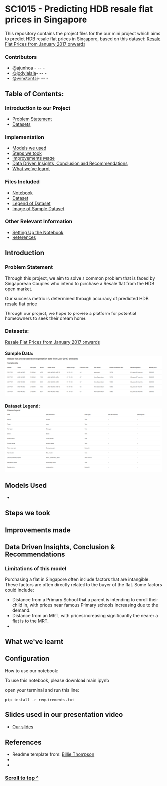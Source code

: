 <a name="top"></a>
# SC1015 - Predicting HDB resale flat prices in Singapore
This repository contains the project files for the our mini project which aims to predict HDB resale flat prices in Singapore, based on this dataset:
[Resale Flat Prices from January 2017 onwards](https://beta.data.gov.sg/collections/189/datasets/d_8b84c4ee58e3cfc0ece0d773c8ca6abc/view)<br>

### Contributors
  - [@ajunhoa](https://github.com/ajunhoa) - *--* -
  - [@jodylalala](https://github.com/jodylalala)- *--* -
  - [@winstontai](https://github.com/winstontai)- *--* -


## Table of Contents:
### Introduction to our Project
- [Problem Statement](#prob)
- [Datasets](#datasets)
### Implementation
- [Models we used](#models)
- [Steps we took](#steps)
- [Improvements Made](#Improvements)
- [Data Driven Insights, Conclusion and Recommendations](#conclude)
- [What we've learnt](#learnt)
### Files Included
- [Notebook](/main.ipynb)
- [Dataset](/data/ResaleflatpricesbasedonregistrationdatefromJan2017onwards.csv)
- [Legend of Dataset](/images/legend.png)
- [Image of Sample Dataset](/images/sample_data.png)
### Other Relevant Information
- [Setting Up the Notebook](#config)
- [References](#ref)



## Introduction
<a name="prob"></a>

### Problem Statement
Through this project, we aim to solve a common problem that is faced by Singaporean Couples who intend to purchase a Resale flat from the HDB open market. 



Our success metric is determined through accuracy of predicted HDB resale flat price

Through our project, we hope to provide a platform for potential homeowners to seek their dream home. 

<a name="datasets"></a>

### Datasets: 
[Resale Flat Prices from January 2017 onwards](https://beta.data.gov.sg/collections/189/datasets/d_8b84c4ee58e3cfc0ece0d773c8ca6abc/view)<br>
#### Sample Data: <br>![sample_data](/images/sample_data.png)<br>
#### Dataset Legend: <br>![dataset](/images/legend.png)



<a name="models"></a>

## Models Used
- 


<a name="steps"></a>

## Steps we took


<a name="Improvements"></a>

## Improvements made


<a name="conclude"></a>

## Data Driven Insights, Conclusion & Recommendations


### Limitations of this model
Purchasing a flat in Singapore often include factors that are intangible. These factors are often directly related to the buyer of the flat. 
Some factors could include:
- Distance from a Primary School that a parent is intending to enroll their child in, with prices near famous Primary schools increasing due to the demand. 
- Distance from an MRT, with prices increasing significantly the nearer a flat is to the MRT. 
- 


<a name="learnt"></a>


## What we've learnt




<a name="config"></a>

## Configuration

How to use our notebook:

To use this notebook, please download main.ipynb

open your terminal and run this line:

    pip install -r requirements.txt




<a name="slidesused"></a>

## Slides used in our presentation video

- [Our slides ](https://www.canva.com/design/DAGA-lWt5DI/YJIK_vCaoKLj0cnpRK-LaA/view?utm_content=DAGA-lWt5DI&utm_campaign=designshare&utm_medium=link&utm_source=editor) 




<a name="ref"></a>

## References

  - Readme template from: [Billie Thompson](a-good-readme-template) 
  - 
  - 


### [Scroll to top ^](#top) 
